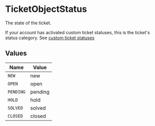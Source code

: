 # TicketObjectStatus

The state of the ticket.

If your account has activated custom ticket statuses, this is the ticket's
status category. See [custom ticket statuses](#custom-ticket-statuses)



## Values

| Name      | Value     |
| --------- | --------- |
| `NEW`     | new       |
| `OPEN`    | open      |
| `PENDING` | pending   |
| `HOLD`    | hold      |
| `SOLVED`  | solved    |
| `CLOSED`  | closed    |